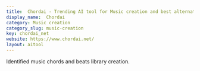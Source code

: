 ```yaml
---
title:  Chordai - Trending AI tool for Music creation and best alternatives
display_name:  Chordai
category: Music creation
category_slug: music-creation
key: chordai_net
website: https://www.chordai.net/
layout: aitool
---
```


Identified music chords and beats library creation.
